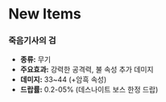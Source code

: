 # New Items

### 죽음기사의 검
- **종류:** 무기
- **주요효과:** 강력한 공격력, 불 속성 추가 데미지
- **데미지:** 33~44 (+암흑 속성)
- **드랍률:** 0.2-05% (데스나이트 보스 한정 드랍) 